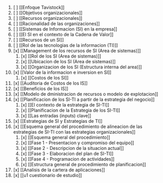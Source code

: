 1. [ ] [[Enfoque Tavistock]]
2. [ ] [[Objetivos organizacionales]]
3. [ ] [[Recursos organizacionales]]
4. [ ] [[Racionalidad de las organizaciones]]
5. [ ] [[Sistemas de Informacion (SI) en la empresa]]
6. [ ] [[El SI en el contexto de la Cadena de Valor]]
7. [ ] [[Recursos de un SI]]
8. [ ] [[Rol de las tecnologias de la informacion (TI)]]
9. [x] [[Management de los recursos de SI (Area de sistemas)]]
	1. [x] [[Rol de los SI (Area de sistemas)]]
	2. [x] [[Ubicacion de los SI (Area de sistemas)]]
	3. [x] [[Organizacion de los SI (Estructura interna del area)]]
10. [x] [[Valor de la informacion e inversion en SI]]
	1. [x] [[Costos de los SI]]
11. [x] [[Auditoria de Costos de los IS]]
12. [x] [[Beneficios de los IS]]
13. [x] [[Modelo de dministracion de recursos o modelo de explotacion]]
14. [x] [[Planificacion de los SI-TI a partir de la estrategia del negocio]]
	1. [x] [[El contexto de la estrategia de SI-TI]]
	2. [x] [[Planificacion de la Estrategia de los SI-TI]]
	3. [x] [[Las entradas (inputs) clave]]
15. [x] [[Estrategias de SI y Estrategias de TI]]
16. [x] [[Esquema general del procedimiento de alineacion de las estrategias de SI-TI con las estrategias organizacionales]]
	1. [x] [[Esquema general del procedimiento]]
	2. [x] [[Fase 1 - Presentacion y compromiso del equipo]]
	3. [x] [[Fase 2 - Descripcion de la situacion actual]]
	4. [x] [[Fase 3 - Elaboracion del plan de SI-TI]]
	5. [x] [[Fase 4 - Programacion de actividades]]
	6. [x] [[Estructura general de procedimiento de planificacion]]
17. [x] [[Analisis de la cartera de aplicaciones]]
18. [x] [[u1 cuestionario de estudio]]